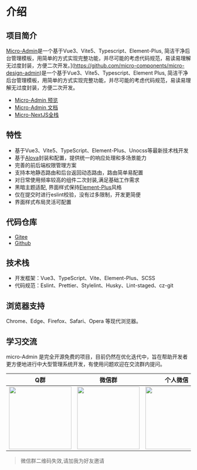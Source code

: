 # 介绍

## 项目简介

[Micro-Admin](https://github.com/micro-components/micro-admin)是一个基于Vue3、Vite5、Typescript、Element-Plus, 简洁干净后台管理模板，用简单的方式实现完整功能，并尽可能的考虑代码规范，易读易理解无过度封装，方便二次开发。](https://github.com/micro-components/micro-design-admin)是一个基于Vue3、Vite5、Typescript、Element Plus, 简洁干净后台管理模板，用简单的方式实现完整功能，并尽可能的考虑代码规范，易读易理解无过度封装，方便二次开发。

- [Micro-Admin 预览](https://micro-admin-site.netlify.app/)
- [Micro-Admin 文档](https://micro-admin-docs.netlify.app/)
- [Micro-NextJS全栈](https://micro-admin-docs.netlify.app/)

## 特性

- 基于Vue3、Vite5、TypeScript、Element-Plus、Unocss等最新技术栈开发
- 基于[Alova](https://alova.js.org/)封装和配置，提供统一的响应处理和多场景能力
- 完善的前后端权限管理方案
- 支持本地静态路由和后台返回动态路由，路由简单易配置
- 对日常使用频率较高的组件二次封装,满足基础工作需求
- 黑暗主题适配, 界面样式保持[Element-Plus](https://github.com/tusen-ai/Element-Plus-ui)风格
- 仅在提交时进行eslint校验，没有过多限制，开发更简便
- 界面样式布局灵活可配置

## 代码仓库

- [Gitee](https://gitee.com/chansee97/micro-admin)
- [Github](https://github.com/micro-components/micro-admin.git)

## 技术栈
- 开发框架：Vue3、TypeScript、Vite、Element-Plus、SCSS
- 代码规范：Eslint、Prettier、Stylelint、Husky、Lint-staged、cz-git
## 浏览器支持
Chrome、Edge、Firefox、Safari、Opera 等现代浏览器。
## 学习交流

micro-Admin 是完全开源免费的项目，目前仍然在优化迭代中，旨在帮助开发者更方便地进行中大型管理系统开发，有使用问题欢迎在交流群内提问。

| Q群 | 微信群 | 个人微信 |
| :--: |:--: |:--: |
| <img src="https://cdn.jsdelivr.net/gh/chansee97/static/micro-admin/q-group.png" width=170> | <img src="https://cdn.jsdelivr.net/gh/chansee97/static/micro-admin/wx-group.png" width=170>|<img src="https://cdn.jsdelivr.net/gh/chansee97/static/wechat.png" width=170>|

> 微信群二维码失效,请加我为好友邀请

